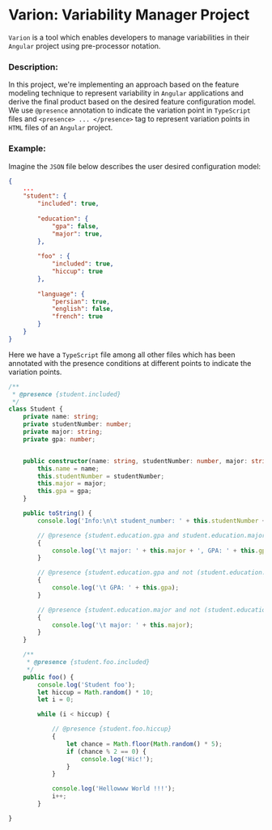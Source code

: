 # Varion: Variability Manager Project
`Varion` is a tool which enables developers to manage variabilities in their `Angular` project using pre-processor notation.


### Description:
In this project, we're implementing an approach based on the feature modeling technique to represent variability in ‍‍`Angular` applications and derive the final product based on the desired feature configuration model. We use `@presence` annotation to indicate the variation point in `TypeScript` files and `<presence> ... </presence>` tag to represent variation points in `HTML` files of an `Angular` project.

### Example:

Imagine the `JSON` file below describes the user desired configuration model:

```json
{
    ...
    "student": {
        "included": true,
        
        "education": {
            "gpa": false, 
            "major": true, 
        },
        
        "foo" : {
            "included": true,
            "hiccup": true
        },
        
        "language": {
            "persian": true,
            "english": false,
            "french": true
        }    
    }
}
```

Here we have a `TypeScript` file among all other files which has been annotated with the presence conditions at different points to indicate the variation points.


```TypeScript
/**
 * @presence {student.included}
 */
class Student {
    private name: string;
    private studentNumber: number;
    private major: string;
    private gpa: number;


    public constructor(name: string, studentNumber: number, major: string, gpa: number) {
        this.name = name;
        this.studentNumber = studentNumber;
        this.major = major;
        this.gpa = gpa;
    }

    public toString() {
        console.log('Info:\n\t student_number: ' + this.studentNumber + '\n\t name: ' + this.name);

        // @presence {student.education.gpa and student.education.major}
        {
            console.log('\t major: ' + this.major + ', GPA: ' + this.gpa);
        }

        // @presence {student.education.gpa and not (student.education.major)}
        {
            console.log('\t GPA: ' + this.gpa);
        }

        // @presence {student.education.major and not (student.education.gpa)}
        {
            console.log('\t major: ' + this.major);
        }
    }

    /**
     * @presence {student.foo.included}
     */
    public foo() {
        console.log('Student foo');
        let hiccup = Math.random() * 10;
        let i = 0;

        while (i < hiccup) {

            // @presence {student.foo.hiccup}
            {
                let chance = Math.floor(Math.random() * 5);
                if (chance % 2 == 0) {
                    console.log('Hic!');
                }
            }

            console.log('Hellowww World !!!');
            i++;
        }

}
```
